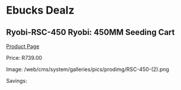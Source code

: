 
# Ebucks Dealz
## Ryobi-RSC-450 Ryobi: 450MM Seeding Cart
[Product Page](https://www.ebucks.com/web/shop/productSelected.do?prodId=1220074420&catId=363410833)

Price: R739.00

Image: /web/cms/system/galleries/pics/prodimg/RSC-450-(2).png

Savings: 


	